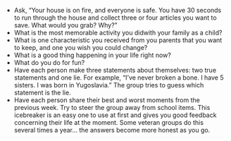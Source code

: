 * Ask, “Your house is on fire, and everyone is safe. You have 30 seconds to run through the house and collect three or four articles you want to save. What would you grab? Why?”
* What is the most memorable activity you didwith your family as a child?
* What is one characteristic you received from you parents that you want to keep, and one you wish you could change?
* What is a good thing happening in your life right now?
* What do you do for fun?
* Have each person make three statements about themselves: two true statements and one lie. For example, “I’ve never broken a bone. I have 5 sisters. I was born in Yugoslavia.” The group tries to guess which statement is the lie.
* Have each person share their best and worst moments from the previous week. Try to steer the group away from school items. This icebreaker is an easy one to use at first and gives you good feedback concerning their life at the moment. Some veteran groups do this several times a year... the answers become more honest as you go.
